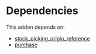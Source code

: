 # Dependencies

This addon depends on:

- [stock_picking_origin_reference](../../../../odoo-bringout-oca-stock-logistics-workflow-stock_picking_origin_reference)
- [purchase](../../../../../oca-ocb-core/odoo-bringout-oca-ocb-purchase)
